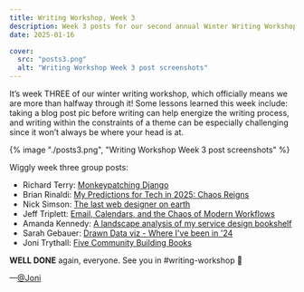 ```yaml
---
title: Writing Workshop, Week 3
description: Week 3 posts for our second annual Winter Writing Workshop.
date: 2025-01-16

cover:
  src: "posts3.png"
  alt: "Writing Workshop Week 3 post screenshots"
---
```

It’s week THREE of our winter writing workshop, which officially means we are more than halfway through it! Some lessons learned this week include: taking a blog post pic before writing can help energize the writing process, and writing within the constraints of a theme can be especially challenging since it won’t always be where your head is at. 

{% image "./posts3.png", "Writing Workshop Week 3 post screenshots" %}

Wiggly week three group posts: 

- Richard Terry: [Monkeypatching Django](https://radiac.net/blog/2025/01/monkeypatching-django/)
- Brian Rinaldi: [My Predictions for Tech in 2025: Chaos Reigns](https://remotesynthesis.com/blog/2025-predictions-for-tech/)  
- Nick Simson: [The last web designer on earth](https://nicksimson.com/posts/2025-the-last-web-designer-on-earth/) 
- Jeff Triplett: [Email, Calendars, and the Chaos of Modern Workflows](https://micro.webology.dev/2025/01/15/email-calendars-and-the-chaos/) 
- Amanda Kennedy: [A landscape analysis of my service design bookshelf](https://strategicservicedesign.blot.im/a-landscape-analysis-of-my-service-design-bookshelf)
- Sarah Gebauer: [Drawn Data viz - Where I've been in '24](https://www.sarahgebauer.com/post/drawn-data-viz-where-ive-been-in-24/)
- Joni Trythall: [Five Community Building Books](https://jonitrythall.com/five-community-building-books) 

**WELL DONE** again, everyone. See you in #writing-workshop 🧡

—[@Joni](https://mastodon.yupgup.com/@joni)